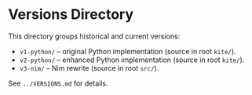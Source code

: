 # Versions Directory

This directory groups historical and current versions:

- `v1-python/` – original Python implementation (source in root `kite/`).
- `v2-python/` – enhanced Python implementation (source in root `kite/`).
- `v3-nim/` – Nim rewrite (source in root `src/`).

See `../VERSIONS.md` for details.
